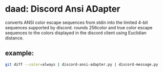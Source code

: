 # daad: Discord Ansi ADapter

converts ANSI color escape sequences from stdin into the limited 4-bit sequences supported by discord.
rounds 256color and true color escape sequences to the colors displayed in the discord client using Euclidian distance.

## example:

```sh
git diff --color=always | discord-ansi-adapter.py | discord-message.py
```
